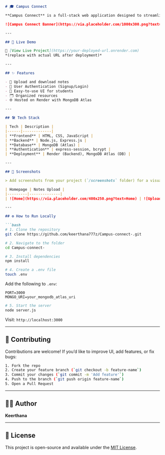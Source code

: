 

````md
# 🎓 Campus Connect

**Campus Connect** is a full-stack web application designed to streamline campus life. From uploading notes and accessing resources to connecting students with essential updates — everything is just a click away.

![Campus Connect Banner](https://via.placeholder.com/1000x300.png?text=Campus+Connect)

---

## 🚀 Live Demo

🔗 [View Live Project](https://your-deployed-url.onrender.com)  
*(replace with actual URL after deployment)*

---

## ✨ Features

- 📁 Upload and download notes
- 🔐 User Authentication (Signup/Login)
- 🧠 Easy-to-use UI for students
- 🗂️ Organized resources
- 🌐 Hosted on Render with MongoDB Atlas

---

## 🛠️ Tech Stack

| Tech | Description |
|------|-------------|
| **Frontend** | HTML, CSS, JavaScript |
| **Backend** | Node.js, Express.js |
| **Database** | MongoDB (Atlas) |
| **Authentication** | express-session, bcrypt |
| **Deployment** | Render (Backend), MongoDB Atlas (DB) |

---

## 📸 Screenshots

> Add screenshots from your project (`/screenshots` folder) for a visual touch.

| Homepage | Notes Upload |
|---------|--------------|
| ![Home](https://via.placeholder.com/400x250.png?text=Home) | ![Upload](https://via.placeholder.com/400x250.png?text=Upload+Notes) |

---

## ⚙️ How to Run Locally

```bash
# 1. Clone the repository
git clone https://github.com/keerthana777z/Campus-connect-.git

# 2. Navigate to the folder
cd Campus-connect-

# 3. Install dependencies
npm install

# 4. Create a .env file
touch .env
````

Add the following to `.env`:

```env
PORT=3000
MONGO_URI=your_mongodb_atlas_uri
```

```bash
# 5. Start the server
node server.js
```

Visit: `http://localhost:3000`

---


## 🤝 Contributing

Contributions are welcome!
If you’d like to improve UI, add features, or fix bugs:

```bash
1. Fork the repo
2. Create your feature branch (`git checkout -b feature-name`)
3. Commit your changes (`git commit -m 'Add feature'`)
4. Push to the branch (`git push origin feature-name`)
5. Open a Pull Request
```

---

## 👩‍💻 Author

 **Keerthana**


---

## 🧾 License

This project is open-source and available under the [MIT License](LICENSE).


